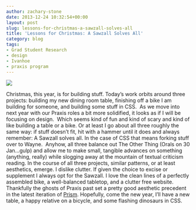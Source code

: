 ```yaml
---
author: zachary-stone
date: 2013-12-24 10:32:54+00:00
layout: post
slug: lessons-for-christmas-a-sawzall-solves-all
title: 'Lessons for Christmas: A Sawzall Solves All'
category: blog
tags:
- Grad Student Research
- design
- Ivanhoe
- praxis program
---
```


[![](http://i21.geccdn.net/site/images/n-picgroup/DWA_DCS380B.jpg)](http://i21.geccdn.net/site/images/n-picgroup/DWA_DCS380B.jpg)

Christmas, this year, is for building stuff. Today’s work orbits around three projects: building my new dining room table, finishing off a bike I am building for someone, and building some stuff in CSS.  <!-- more -->As we move into next year with our Praxis roles a bit more solidified, it looks as if I will be focusing on design.  Which seems kind of fun and kind of scary and kind of like building a table or a bike. Or at least I go about all three roughly the same way: if stuff doesn’t fit, hit with a hammer until it does and always remember: A Sawzall solves all. In the case of CSS that means forking stuff over to Wayne.  Anyhow, all three balance out The Other Thing (Orals on 30 Jan…gulp) and allow me to make small, tangible advances on something (anything, really) while slogging away at the mountain of textual criticism reading. In the course of all three projects, similar patterns, or at least aesthetics, emerge. I dislike clutter. If given the choice to excise or supplement I always opt for the Sawzall. I love the clean lines of a perfectly assembled bike, a well-balanced tabletop, and a clutter free website.  Thankfully the ghosts of Praxis past set a pretty good aesthetic precedent in the latest iteration of [Prism](http://prism.scholarslab.org/pages/index?locale=en). Hopefully, come the new year, I’ll have a new table, a happy relative on a bicycle, and some flashing dinosaurs in CSS.
